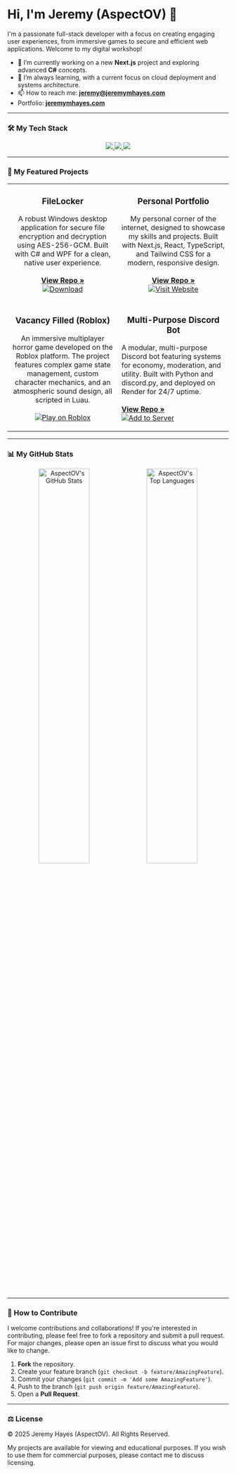 # Hi, I'm Jeremy (AspectOV) 👋

I'm a passionate full-stack developer with a focus on creating engaging user experiences, from immersive games to secure and efficient web applications. Welcome to my digital workshop!

- 🔭 I’m currently working on a new **Next.js** project and exploring advanced **C#** concepts.
- 🌱 I’m always learning, with a current focus on cloud deployment and systems architecture.
- 📫 How to reach me: **[jeremy@jeremymhayes.com](mailto:jeremy@jeremymhayes.com)**
- Portfolio: **[jeremymhayes.com](https://jeremymhayes.com)**

---

### 🛠️ My Tech Stack

<p align="center">
  <a href="https://skillicons.dev">
    <img src="https://skillicons.dev/icons?i=ts,react,nextjs,tailwind,html,css,js" />
  </a>
  <a href="https://skillicons.dev">
    <img src="https://skillicons.dev/icons?i=cs,dotnet,python,lua" />
  </a>
  <a href="https://skillicons.dev">
    <img src="https://skillicons.dev/icons?i=git,visualstudio,vscode,unity,robloxstudio,vercel,cloudflare" />
  </a>
</p>

---

### 🚀 My Featured Projects

<table>
  <tr>
    <td width="50%">
      <h3 align="center">FileLocker</h3>
      <p align="center">
        A robust Windows desktop application for secure file encryption and decryption using AES-256-GCM. Built with C# and WPF for a clean, native user experience.
        <br/><br/>
        <a href="https://github.com/AspectOV/FileLocker" target="_blank"><strong>View Repo »</strong></a>
        <br/>
        <a href="https://github.com/AspectOV/FileLocker/releases/latest" target="_blank"><img src="https://img.shields.io/badge/Download-4CAF50?style=for-the-badge&logo=windows&logoColor=white" alt="Download"/></a>
      </p>
    </td>
    <td width="50%">
      <h3 align="center">Personal Portfolio</h3>
      <p align="center">
        My personal corner of the internet, designed to showcase my skills and projects. Built with Next.js, React, TypeScript, and Tailwind CSS for a modern, responsive design.
        <br/><br/>
        <a href="https://github.com/AspectOV/portfolio" target="_blank"><strong>View Repo »</strong></a>
        <br/>
        <a href="https://jeremymhayes.com" target="_blank"><img src="https://img.shields.io/badge/Visit_Website-E91E63?style=for-the-badge&logo=Vercel&logoColor=white" alt="Visit Website"/></a>
      </p>
    </td>
  </tr>
  <tr>
    <td width="50%">
      <h3 align="center">Vacancy Filled (Roblox)</h3>
      <p align="center">
        An immersive multiplayer horror game developed on the Roblox platform. The project features complex game state management, custom character mechanics, and an atmospheric sound design, all scripted in Luau.
        <br/><br/>
        <a href="https://www.roblox.com/games/18686880348/Vacancy-Filled-Beta-Test" target="_blank"><img src="https://img.shields.io/badge/Play_on_Roblox-000000?style=for-the-badge&logo=roblox&logoColor=white" alt="Play on Roblox"/></a>
      </p>
    </td>
    <td width="50%">
      <h3 align="center">Multi-Purpose Discord Bot</h3>
      <p align-center>
        A modular, multi-purpose Discord bot featuring systems for economy, moderation, and utility. Built with Python and discord.py, and deployed on Render for 24/7 uptime.
        <br/><br/>
        <a href="https://github.com/AspectOV/discord-bot" target="_blank"><strong>View Repo »</strong></a>
        <br/>
        <a href="https://discord.com/oauth2/authorize?client_id=1330729582122500146" target="_blank"><img src="https://img.shields.io/badge/Add_to_Server-5865F2?style=for-the-badge&logo=discord&logoColor=white" alt="Add to Server"/></a>
      </p>
    </td>
  </tr>
</table>

---

### 📊 My GitHub Stats

<p align="center">
  <img src="https://github-readme-stats.vercel.app/api?username=AspectOV&show_icons=true&theme=github_dark&hide_border=true&include_all_commits=true" alt="AspectOV's GitHub Stats" width="48%"/>
  <img src="https://github-readme-stats.vercel.app/api/top-langs/?username=AspectOV&layout=compact&theme=github_dark&hide_border=true&include_all_commits=true&count_private=true" alt="AspectOV's Top Languages" width="48%"/>
</p>

---

### 🤝 How to Contribute

I welcome contributions and collaborations! If you're interested in contributing, please feel free to fork a repository and submit a pull request. For major changes, please open an issue first to discuss what you would like to change.

1.  **Fork** the repository.
2.  Create your feature branch (`git checkout -b feature/AmazingFeature`).
3.  Commit your changes (`git commit -m 'Add some AmazingFeature'`).
4.  Push to the branch (`git push origin feature/AmazingFeature`).
5.  Open a **Pull Request**.

---

### ⚖️ License

© 2025 Jeremy Hayes (AspectOV). All Rights Reserved.

My projects are available for viewing and educational purposes. If you wish to use them for commercial purposes, please contact me to discuss licensing.
